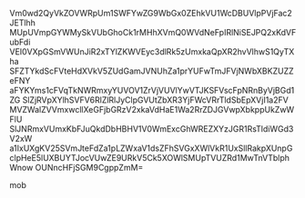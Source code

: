Vm0wd2QyVkZOVWRpUm1SWFYwZG9WbGx0ZEhkVU1WcDBUVlpPVjFac2JETlhh
MUpUVmpGYWMySkVUbGhoCk1rMHhXVmQ0WVdNeFpIRlNiSEJPQ2xKdVFubFdi
VEI0VXpGSmVWUnJiR2xTYlZKWVEyc3dlRk5zUmxkaQpXR2hvVlhwS1QyTXha
SFZTYkdScFVteHdXVkV5ZUdGamJVNUhZa1prYUFwTmJFVjNWbXBKZUZZeFNY
aFYKYms1cFVqTkNWRmxyYUVOV1ZrVjVUVlYwVTJKSFVscFpNRnByVjBGd1ZG
SlZjRVpXYlhSVFV6RlZlRlJyClpGVUtZbXR3YjFWcVRrTldSbEpXVjI1a2FV
MVZWalZVVmxwcllXeGFjbGRzV2xkaVdHaE1Wa2RrZDJGVwpXbkppUkZwWFlU
SlJNRmxVUmxKbFJuQkdDbHBHV1V0WmExcGhWREZXYzJGR1RsTldiWGd3V2xW
a1IxUXgKV25SVmJteFdZa1pLZWxaV1dsZFhSVGxXWlVkR1UxSllRakpXUnpG
clpHeE5lUXBUYTJocVUwZE9URkV5Ck5XOWlSMUpTVUZRd1MwTnVTblphWnow
OUNncHFjSGM9CgppZmM=

mob